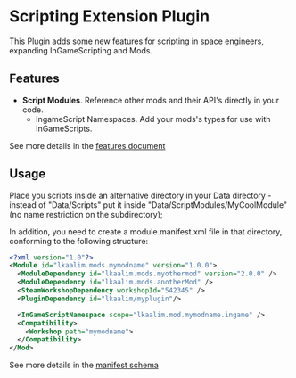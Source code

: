 # Scripting Extension Plugin

This Plugin adds some new features for scripting in space engineers,
expanding InGameScripting and Mods.

## Features

- **Script Modules**. Reference other mods and their API's directly in your code.
  - IngameScript Namespaces. Add your mods's types for use with InGameScripts.

See more details in the [features document](docs/features.md)

## Usage
Place you scripts inside an alternative directory in your
Data directory - instead of "Data/Scripts" put it inside 
"Data/ScriptModules/MyCoolModule" (no name restriction on the subdirectory); 

In addition, you need to create a module.manifest.xml file
in that directory, conforming to the following structure:

```xml
<?xml version="1.0"?>
<Module id="lkaalim.mods.mymodname" version="1.0.0">
  <ModuleDependency id="lkaalim.mods.myothermod" version="2.0.0" />
  <ModuleDependency id="lkaalim.mods.anotherMod" />
  <SteamWorkshopDependency workshopId="542345" />
  <PluginDependency id="lkaalim/myplugin"/>

  <InGameScriptNamespace scope="lkaalim.mod.mymodname.ingame" />
  <Compatibility>
    <Workshop path="mymodname">
  </Compatibility>
</Mod>
```

See more details in the [manifest schema](docs/manifest.md)